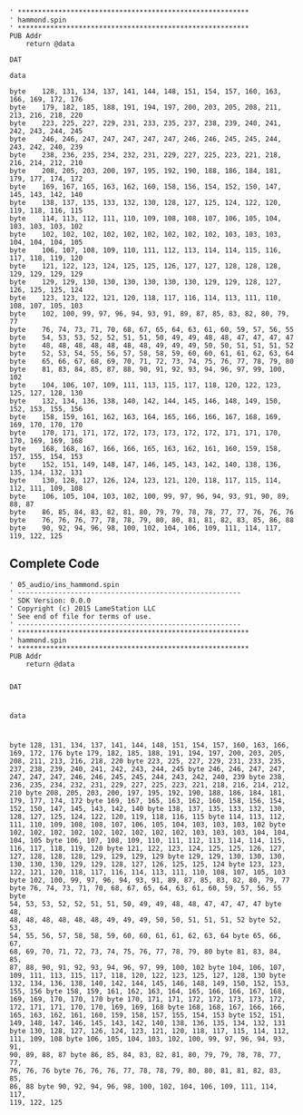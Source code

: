 <pre><code>&#39; *********************************************************
&#39; hammond.spin
&#39; *********************************************************
PUB Addr
    return @data

DAT

data

byte    128, 131, 134, 137, 141, 144, 148, 151, 154, 157, 160, 163, 166, 169, 172, 176
byte    179, 182, 185, 188, 191, 194, 197, 200, 203, 205, 208, 211, 213, 216, 218, 220
byte    223, 225, 227, 229, 231, 233, 235, 237, 238, 239, 240, 241, 242, 243, 244, 245
byte    246, 246, 247, 247, 247, 247, 247, 246, 246, 245, 245, 244, 243, 242, 240, 239
byte    238, 236, 235, 234, 232, 231, 229, 227, 225, 223, 221, 218, 216, 214, 212, 210
byte    208, 205, 203, 200, 197, 195, 192, 190, 188, 186, 184, 181, 179, 177, 174, 172
byte    169, 167, 165, 163, 162, 160, 158, 156, 154, 152, 150, 147, 145, 143, 142, 140
byte    138, 137, 135, 133, 132, 130, 128, 127, 125, 124, 122, 120, 119, 118, 116, 115
byte    114, 113, 112, 111, 110, 109, 108, 108, 107, 106, 105, 104, 103, 103, 103, 102
byte    102, 102, 102, 102, 102, 102, 102, 102, 102, 103, 103, 103, 104, 104, 104, 105
byte    106, 107, 108, 109, 110, 111, 112, 113, 114, 114, 115, 116, 117, 118, 119, 120
byte    121, 122, 123, 124, 125, 125, 126, 127, 127, 128, 128, 128, 129, 129, 129, 129
byte    129, 129, 130, 130, 130, 130, 130, 130, 129, 129, 128, 127, 126, 125, 125, 124
byte    123, 123, 122, 121, 120, 118, 117, 116, 114, 113, 111, 110, 108, 107, 105, 103
byte    102, 100, 99, 97, 96, 94, 93, 91, 89, 87, 85, 83, 82, 80, 79, 77
byte    76, 74, 73, 71, 70, 68, 67, 65, 64, 63, 61, 60, 59, 57, 56, 55
byte    54, 53, 53, 52, 52, 51, 51, 50, 49, 49, 48, 48, 47, 47, 47, 47
byte    48, 48, 48, 48, 48, 48, 48, 49, 49, 49, 50, 50, 51, 51, 51, 52
byte    52, 53, 54, 55, 56, 57, 58, 58, 59, 60, 60, 61, 61, 62, 63, 64
byte    65, 66, 67, 68, 69, 70, 71, 72, 73, 74, 75, 76, 77, 78, 79, 80
byte    81, 83, 84, 85, 87, 88, 90, 91, 92, 93, 94, 96, 97, 99, 100, 102
byte    104, 106, 107, 109, 111, 113, 115, 117, 118, 120, 122, 123, 125, 127, 128, 130
byte    132, 134, 136, 138, 140, 142, 144, 145, 146, 148, 149, 150, 152, 153, 155, 156
byte    158, 159, 161, 162, 163, 164, 165, 166, 166, 167, 168, 169, 169, 170, 170, 170
byte    170, 171, 171, 172, 172, 173, 173, 172, 172, 171, 171, 170, 170, 169, 169, 168
byte    168, 168, 167, 166, 166, 165, 163, 162, 161, 160, 159, 158, 157, 155, 154, 153
byte    152, 151, 149, 148, 147, 146, 145, 143, 142, 140, 138, 136, 135, 134, 132, 131
byte    130, 128, 127, 126, 124, 123, 121, 120, 118, 117, 115, 114, 112, 111, 109, 108
byte    106, 105, 104, 103, 102, 100, 99, 97, 96, 94, 93, 91, 90, 89, 88, 87
byte    86, 85, 84, 83, 82, 81, 80, 79, 79, 78, 78, 77, 77, 76, 76, 76
byte    76, 76, 76, 77, 78, 78, 79, 80, 80, 81, 81, 82, 83, 85, 86, 88
byte    90, 92, 94, 96, 98, 100, 102, 104, 106, 109, 111, 114, 117, 119, 122, 125</code></pre>
<h2 id="complete-code">Complete Code</h2>
<pre><code>&#39; 05_audio/ins_hammond.spin
&#39; -------------------------------------------------------
&#39; SDK Version: 0.0.0
&#39; Copyright (c) 2015 LameStation LLC
&#39; See end of file for terms of use.
&#39; -------------------------------------------------------
&#39; *********************************************************
&#39; hammond.spin
&#39; *********************************************************
PUB Addr
    return @data

DAT

data

byte    128, 131, 134, 137, 141, 144, 148, 151, 154, 157, 160, 163, 166, 169, 172, 176
byte    179, 182, 185, 188, 191, 194, 197, 200, 203, 205, 208, 211, 213, 216, 218, 220
byte    223, 225, 227, 229, 231, 233, 235, 237, 238, 239, 240, 241, 242, 243, 244, 245
byte    246, 246, 247, 247, 247, 247, 247, 246, 246, 245, 245, 244, 243, 242, 240, 239
byte    238, 236, 235, 234, 232, 231, 229, 227, 225, 223, 221, 218, 216, 214, 212, 210
byte    208, 205, 203, 200, 197, 195, 192, 190, 188, 186, 184, 181, 179, 177, 174, 172
byte    169, 167, 165, 163, 162, 160, 158, 156, 154, 152, 150, 147, 145, 143, 142, 140
byte    138, 137, 135, 133, 132, 130, 128, 127, 125, 124, 122, 120, 119, 118, 116, 115
byte    114, 113, 112, 111, 110, 109, 108, 108, 107, 106, 105, 104, 103, 103, 103, 102
byte    102, 102, 102, 102, 102, 102, 102, 102, 102, 103, 103, 103, 104, 104, 104, 105
byte    106, 107, 108, 109, 110, 111, 112, 113, 114, 114, 115, 116, 117, 118, 119, 120
byte    121, 122, 123, 124, 125, 125, 126, 127, 127, 128, 128, 128, 129, 129, 129, 129
byte    129, 129, 130, 130, 130, 130, 130, 130, 129, 129, 128, 127, 126, 125, 125, 124
byte    123, 123, 122, 121, 120, 118, 117, 116, 114, 113, 111, 110, 108, 107, 105, 103
byte    102, 100, 99, 97, 96, 94, 93, 91, 89, 87, 85, 83, 82, 80, 79, 77
byte    76, 74, 73, 71, 70, 68, 67, 65, 64, 63, 61, 60, 59, 57, 56, 55
byte    54, 53, 53, 52, 52, 51, 51, 50, 49, 49, 48, 48, 47, 47, 47, 47
byte    48, 48, 48, 48, 48, 48, 48, 49, 49, 49, 50, 50, 51, 51, 51, 52
byte    52, 53, 54, 55, 56, 57, 58, 58, 59, 60, 60, 61, 61, 62, 63, 64
byte    65, 66, 67, 68, 69, 70, 71, 72, 73, 74, 75, 76, 77, 78, 79, 80
byte    81, 83, 84, 85, 87, 88, 90, 91, 92, 93, 94, 96, 97, 99, 100, 102
byte    104, 106, 107, 109, 111, 113, 115, 117, 118, 120, 122, 123, 125, 127, 128, 130
byte    132, 134, 136, 138, 140, 142, 144, 145, 146, 148, 149, 150, 152, 153, 155, 156
byte    158, 159, 161, 162, 163, 164, 165, 166, 166, 167, 168, 169, 169, 170, 170, 170
byte    170, 171, 171, 172, 172, 173, 173, 172, 172, 171, 171, 170, 170, 169, 169, 168
byte    168, 168, 167, 166, 166, 165, 163, 162, 161, 160, 159, 158, 157, 155, 154, 153
byte    152, 151, 149, 148, 147, 146, 145, 143, 142, 140, 138, 136, 135, 134, 132, 131
byte    130, 128, 127, 126, 124, 123, 121, 120, 118, 117, 115, 114, 112, 111, 109, 108
byte    106, 105, 104, 103, 102, 100, 99, 97, 96, 94, 93, 91, 90, 89, 88, 87
byte    86, 85, 84, 83, 82, 81, 80, 79, 79, 78, 78, 77, 77, 76, 76, 76
byte    76, 76, 76, 77, 78, 78, 79, 80, 80, 81, 81, 82, 83, 85, 86, 88
byte    90, 92, 94, 96, 98, 100, 102, 104, 106, 109, 111, 114, 117, 119, 122, 125

</code></pre>

